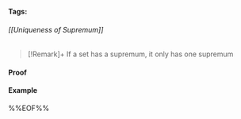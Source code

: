 **Tags:** 
###### [[Uniqueness of Supremum]]
> [!Remark]+
> If a set has a supremum, it only has one supremum

#### Proof

#### Example
%%EOF%%